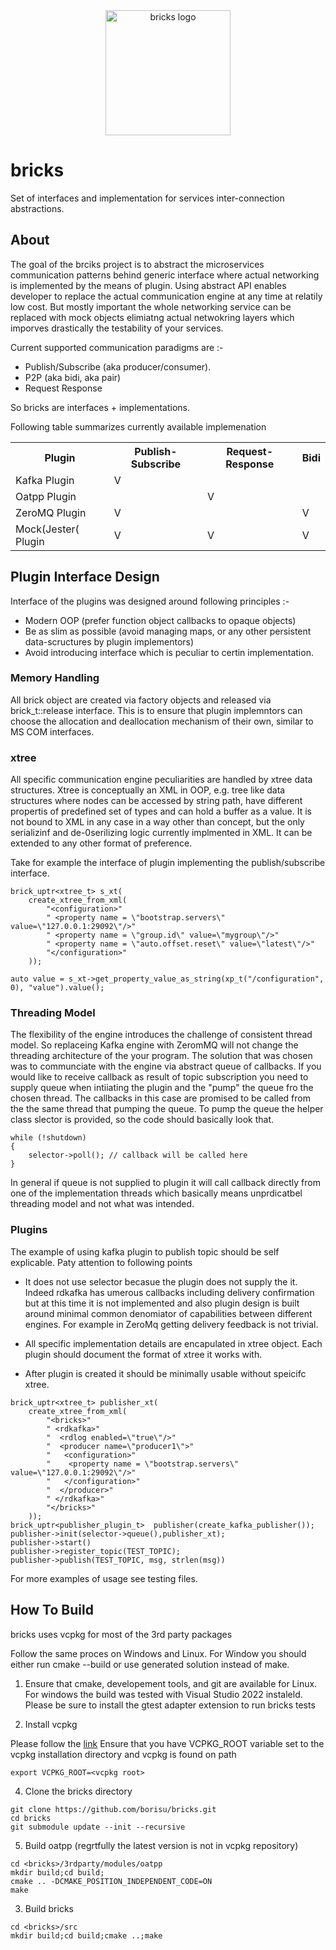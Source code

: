 
<div align="center">
<img alt="bricks logo" src="https://github.com/borisu/bricks/assets/7937935/63ad0a60-5d7b-40ff-89bf-748ba04bd2c7" width="200px"/>
</div>

# bricks


Set of interfaces and implementation for services inter-connection abstractions.

## About 

The goal of the brciks project is to abstract the microservices communication patterns behind generic interface where actual networking is implemented by the means of plugin. Using abstract API enables developer to replace the actual communication engine at any time at relatily low cost. But mostly important the whole networking service can be replaced with mock objects elimiatng actual netwokring layers which imporves drastically the testability of your services.

Current supported communication paradigms are :-
- Publish/Subscribe (aka producer/consumer).
- P2P (aka bidi, aka pair) 
- Request Response 

So bricks are interfaces + implementations. 

Following table summarizes currently available implemenation


<table>
  <tr>
    <th>Plugin</th>
    <th>Publish-Subscribe</th>
    <th>Request-Response</th>
    <th>Bidi</th>
  </tr>
  <tr>
    <td>Kafka Plugin</td>
    <td>V</td>
    <td></td>
    <td></td>
  </tr>
    <td>Oatpp Plugin</td>
    <td></td>
    <td>V</td>
    <td></td>
  </tr>
  </tr>
    <td>ZeroMQ Plugin</td>
    <td>V</td>
    <td></td>
    <td>V</td>
  </tr>
  </tr>
    <td>Mock(Jester( Plugin</td>
    <td>V</td>
    <td>V</td>
    <td>V</td>
  </tr>
</table>

## Plugin Interface Design 

Interface of the plugins was designed around following principles :-
- Modern OOP (prefer function object callbacks to opaque objects)
- Be as slim as possible (avoid managing maps, or any other persistent data-scructures by plugin implementors)
- Avoid introducing interface which is peculiar to certin implementation.
  
### Memory Handling

All brick object are created via factory objects and released via brick_t::release interface. This is to ensure that plugin implemntors can choose the allocation and deallocation mechanism of their own, similar to MS COM interfaces.

### xtree 
All specific communication engine peculiarities are handled by xtree data structures. Xtree is conceptually an XML in OOP, e.g. tree like data structures where nodes can be accessed by string path, have different propertis of predefined set of types  and can hold a buffer as a value. It is not bound to XML in any case in a way other than concept, but the only serializinf and de-0serilizing logic currently implmented in XML. It can be extended to any other format of preference.

Take for example the interface of plugin implementing the publish/subscribe interface.

```
brick_uptr<xtree_t> s_xt(
	create_xtree_from_xml(
		"<configuration>"
		" <property name = \"bootstrap.servers\" value=\"127.0.0.1:29092\"/>"
		" <property name = \"group.id\" value=\"mygroup\"/>"
		" <property name = \"auto.offset.reset\" value=\"latest\"/>"
		"</configuration>"
	));

auto value = s_xt->get_property_value_as_string(xp_t("/configuration", 0), "value").value();
```
### Threading Model 

The flexibility of the engine introduces the challenge of consistent thread model. So replaceing Kafka engine with ZeromMQ will not change the threading architecture of the your program. The solution that was chosen was to communciate with the engine via abstract queue of callbacks. If you would like to receive callback as result of topic subscription you need to supply queue when intiiating the plugin and the "pump" the queue fro the chosen thread. The callbacks in this case are promised to be called from the the same thread that pumping the queue. To pump the queue the helper class slector is provided, so the code should basically look that. 

```
while (!shutdown)
{
	selector->poll(); // callback will be called here
}
```

In general if queue is not supplied to plugin it will call callback directly from one of the implementation threads which basically means unprdicatbel threading model and not what was intended.

### Plugins 

The example of using kafka plugin to publish topic should be self explicable. Paty attention to following points

- It does not use selector becasue the plugin does not supply the it. Indeed rdkafka has umerous callbacks including delivery confirmation but at this time it is not implemented and also plugin design is built around minimal common denomiator of capabilities between different engines. For example in ZeroMq getting delivery feedback is not trivial.

- All specific implementation details are encapulated in xtree object. Each plugin should document the format of xtree it works with.
  
- After plugin is created it should be minimally usable without speicifc xtree.  

```
brick_uptr<xtree_t> publisher_xt(
	create_xtree_from_xml(
		"<bricks>"
		" <rdkafka>"
		"  <rdlog enabled=\"true\"/>"
		"  <producer name=\"producer1\">"
		"   <configuration>"
		"    <property name = \"bootstrap.servers\" value=\"127.0.0.1:29092\"/>"
		"   </configuration>"
		"  </producer>"
		" </rdkafka>"
		"</bricks>"
	));
brick_uptr<publisher_plugin_t>  publisher(create_kafka_publisher());
publisher->init(selector->queue(),publisher_xt);
publisher->start()
publisher->register_topic(TEST_TOPIC);
publisher->publish(TEST_TOPIC, msg, strlen(msg))
```

For more examples of usage see testing files.


## How To Build

bricks uses vcpkg for most of the 3rd party packages 

Follow the same proces on Windows and Linux. For Window you should either run cmake --build or use generated solution instead of make.

1. Ensure that cmake, developement tools, and git are available for Linux. For windows the build was tested with Visual Studio 2022 instaleld. Please be sure to install the gtest adapter extension to run bricks tests

3. Install vcpkg
   
Please follow the [link](https://learn.microsoft.com/en-us/vcpkg/get_started/get-started?pivots=shell-cmd) 
Ensure that you have VCPKG_ROOT variable set to the vcpkg installation directory and vcpkg is found on path
```
export VCPKG_ROOT=<vcpkg root>
```
4. Clone the bricks directory
```
git clone https://github.com/borisu/bricks.git
cd bricks
git submodule update --init --recursive
```
5. Build oatpp (regrtfully the latest version is not in vcpkg repository)
```
cd <bricks>/3rdparty/modules/oatpp
mkdir build;cd build;
cmake .. -DCMAKE_POSITION_INDEPENDENT_CODE=ON
make
```
3. Build bricks
```
cd <bricks>/src
mkdir build;cd build;cmake ..;make
```
